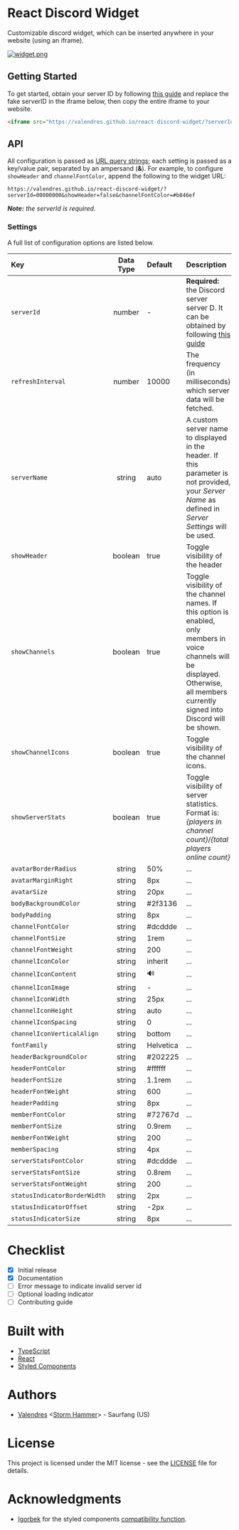# React Discord Widget
Customizable discord widget, which can be inserted anywhere in your website (using an iframe).

[![widget.png](https://s14.postimg.org/c9ujjev8x/widget.png)](https://postimg.org/image/giz9lkyi5/)
## Getting Started
To get started, obtain your server ID by following [this guide](https://support.discordapp.com/hc/en-us/articles/206346498-Where-can-I-find-my-User-Server-Message-ID-) and replace the fake serverID in the iframe below, then copy the entire iframe to your website.


```html
<iframe src="https://valendres.github.io/react-discord-widget/?serverId=00000000" width="260" height="300" allowtransparency="true" frameborder="0"></iframe>
```
## API
All configuration is passed as [URL query strings](http://wiki.marketruler.com/What_is_the_correct_syntax_for_query_strings%3F); each setting is passed as a key/value pair, separated by an ampersand (**&**). For example, to configure `showHeader` and `channelFontColor`, append the following to the widget URL:

```
https://valendres.github.io/react-discord-widget/?serverId=00000000&showHeader=false&channelFontColor=#b846ef
```

_**Note:** the serverId is required._

### Settings
A full list of configuration options are listed below.

| Key | Data Type | Default | Description |
| :--- | :---: | :--- | :--- |
| `serverId` | number | - | **Required:** the Discord server server  D. It can be obtained by following [this guide](https://support.discordapp.com/hc/en-us/articles/206346498-Where-can-I-find-my-User-Server-Message-ID-) |
| `refreshInterval` | number | 10000 | The frequency (in milliseconds) which server data will be fetched. |
| `serverName` | string | auto | A custom server name to displayed in the header. If this parameter is not provided, your _Server Name_ as defined in _Server Settings_ will be used. |
| `showHeader` | boolean | true | Toggle visibility of the header |
| `showChannels` | boolean | true | Toggle visibility of the channel names. If this option is enabled, only members in voice channels will be displayed. Otherwise, all members currently signed into Discord will be shown. |
| `showChannelIcons` | boolean | true | Toggle visibility of the channel icons. |
| `showServerStats` | boolean | true | Toggle visibility of server statistics. Format is: _{players in channel count}_/_{total players online count}_|
| `avatarBorderRadius` | string | 50% | ... |
| `avatarMarginRight` | string | 8px | ... |
| `avatarSize` | string | 20px | ... |
| `bodyBackgroundColor` | string | #2f3136 | ... |
| `bodyPadding` | string | 8px | ... |
| `channelFontColor` | string | #dcddde | ... |
| `channelFontSize` | string | 1rem | ... |
| `channelFontWeight` | string | 200 | ... |
| `channelIconColor` | string | inherit | ... |
| `channelIconContent` | string | 🔊 | ... |
| `channelIconImage` | string | - | ... |
| `channelIconWidth` | string | 25px | ... |
| `channelIconHeight` | string | auto | ... |
| `channelIconSpacing` | string | 0 | ... |
| `channelIconVerticalAlign` | string | bottom | ... |
| `fontFamily` | string | Helvetica | ... |
| `headerBackgroundColor` | string | #202225 | ... |
| `headerFontColor` | string | #ffffff | ... |
| `headerFontSize` | string | 1.1rem | ... |
| `headerFontWeight` | string | 600 | ... |
| `headerPadding` | string | 8px | ... |
| `memberFontColor` | string | #72767d | ... |
| `memberFontSize` | string | 0.9rem | ... |
| `memberFontWeight` | string | 200 | ... |
| `memberSpacing` | string | 4px | ... |
| `serverStatsFontColor` | string | #dcddde | ... |
| `serverStatsFontSize` | string | 0.8rem | ... |
| `serverStatsFontWeight` | string | 200 | ... |
| `statusIndicatorBorderWidth` | string | 2px | ... |
| `statusIndicatorOffset` | string | -2px | ... |
| `statusIndicatorSize` | string | 8px | ... |

# Checklist
- [x] Initial release
- [x] Documentation
- [ ] Error message to indicate invalid server id
- [ ] Optional loading indicator
- [ ] Contributing guide

# Built with
* [TypeScript](https://github.com/Microsoft/TypeScript)
* [React](https://github.com/facebook/react)
* [Styled Components](https://github.com/styled-components/styled-components)

# Authors
* [Valendres](https://www.wowprogress.com/character/us/saurfang/Valendres) <[Storm Hammer](http://www.storm-hammer.net/)> - Saurfang (US)

# License
This project is licensed under the MIT license - see the [LICENSE](LICENSE) file for details.

# Acknowledgments
* [Igorbek](https://github.com/Igorbek) for the styled components [compatibility function](https://github.com/styled-components/styled-components/issues/630#issuecomment-317277803).